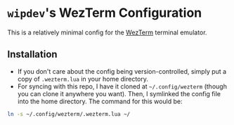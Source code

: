 # `wipdev`'s WezTerm Configuration

This is a relatively minimal config for the
[WezTerm](https://wezfurlong.org/wezterm/) terminal emulator.

## Installation

- If you don't care about the config being version-controlled, simply put a
copy of `.wezterm.lua` in your home directory.
- For syncing with this repo, I have it cloned at `~/.config/wezterm` (though
you can clone it anywhere you want). Then, I symlinked the config file into the
home directory. The command for this would be:

```bash
ln -s ~/.config/wezterm/.wezterm.lua ~/
```
